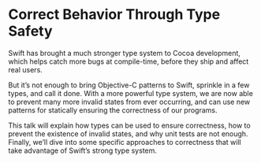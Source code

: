 # Correct Behavior Through Type Safety

Swift has brought a much stronger type system to Cocoa development, which helps catch more bugs at compile-time, before they ship and affect real users.

But it’s not enough to bring Objective-C patterns to Swift, sprinkle in a few types, and call it done. With a more powerful type system, we are now able to prevent many more invalid states from ever occurring, and can use new patterns for statically ensuring the correctness of our programs.

This talk will explain how types can be used to ensure correctness, how to prevent the existence of invalid states, and why unit tests are not enough. Finally, we’ll dive into some specific approaches to correctness that will take advantage of Swift’s strong type system.
